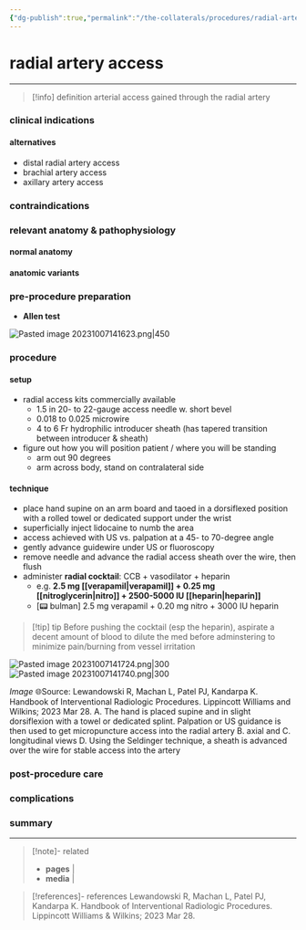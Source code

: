 ```yaml
---
{"dg-publish":true,"permalink":"/the-collaterals/procedures/radial-artery-access/"}
---
```


# radial artery access
---

> [!info] definition
> arterial access gained through the radial artery

### clinical indications


#### alternatives
- distal radial artery access
- brachial artery access
- axillary artery access

### contraindications


### relevant anatomy & pathophysiology
#### normal anatomy


#### anatomic variants


### pre-procedure preparation

- **Allen test**

![Pasted image 20231007141623.png|450](/img/user/kitchen%20drawer/attachments/Pasted%20image%2020231007141623.png)
### procedure
#### setup
- radial access kits commercially available
	- 1.5 in 20- to 22-gauge access needle w. short bevel
	- 0.018 to 0.025 microwire
	- 4 to 6 Fr hydrophilic introducer sheath (has tapered transition between introducer & sheath)
- figure out how you will position patient / where you will be standing
	- arm out 90 degrees
	- arm across body, stand on contralateral side

#### technique
- place hand supine on an arm board and taoed in a dorsiflexed position with a rolled towel or dedicated support under the wrist
- superficially inject lidocaine to numb the area
- access achieved with US vs. palpation at a 45- to 70-degree angle
- gently advance guidewire under US or fluoroscopy
- remove needle and advance the radial access sheath over the wire, then flush
- administer **radial cocktail**: CCB + vasodilator + heparin
	- e.g. **2.5 mg [[verapamil\|verapamil]] + 0.25 mg [[nitroglycerin\|nitro]] + 2500-5000 IU [[heparin\|heparin]]**
	- \[📟 bulman] 2.5 mg verapamil + 0.20 mg nitro + 3000 IU heparin

> [!tip] tip
> Before pushing the cocktail (esp the heparin), aspirate a decent amount of blood to dilute the med before adminstering to minimize pain/burning from vessel irritation

![Pasted image 20231007141724.png|300](/img/user/kitchen%20drawer/attachments/Pasted%20image%2020231007141724.png)
![Pasted image 20231007141740.png|300](/img/user/kitchen%20drawer/attachments/Pasted%20image%2020231007141740.png)

*Image* <span class="inf">🌐<span title="" class="footnoteContent">Source: Lewandowski R, Machan L, Patel PJ, Kandarpa K. Handbook of Interventional Radiologic Procedures. Lippincott Williams and Wilkins; 2023 Mar 28.</span></span>
A. The hand is placed supine and in slight dorsiflexion with a towel or dedicated splint. Palpation or US guidance is then used to get micropuncture access into the radial artery
B. axial and C. longitudinal views
D. Using the Seldinger technique, a sheath is advanced over the wire for stable access into the artery


### post-procedure care


### complications


### summary



---


> [!note]- related
> - **pages** | 
> - **media** | 

> [!references]- references
> Lewandowski R, Machan L, Patel PJ, Kandarpa K. Handbook of Interventional Radiologic Procedures. Lippincott Williams & Wilkins; 2023 Mar 28.


